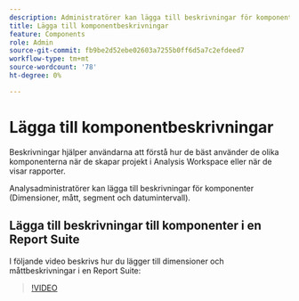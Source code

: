 ```yaml
---
description: Administratörer kan lägga till beskrivningar för komponenter med antingen rapportsviten eller datamappningslistan.
title: Lägga till komponentbeskrivningar
feature: Components
role: Admin
source-git-commit: fb9be2d52ebe02603a7255b0ff6d5a7c2efdeed7
workflow-type: tm+mt
source-wordcount: '78'
ht-degree: 0%

---
```


# Lägga till komponentbeskrivningar

Beskrivningar hjälper användarna att förstå hur de bäst använder de olika komponenterna när de skapar projekt i Analysis Workspace eller när de visar rapporter.

Analysadministratörer kan lägga till beskrivningar för komponenter (Dimensioner, mått, segment och datumintervall)<!-- either within the Report Suite or using the Data Dictionary directly within Analysis Workspace-->.

## Lägga till beskrivningar till komponenter i en Report Suite

I följande video beskrivs hur du lägger till dimensioner och måttbeskrivningar i en Report Suite:

>[!VIDEO](https://video.tv.adobe.com/v/25453/?quality=12)

<!--
## Add descriptions to components in Analysis Workspace (using the Data Dictionary) {#add-descriptions}

{{release-limited-testing-section}}

The Data Dictionary in Analysis Workspace helps both users and administrators keep track of and better understand the components in their Analytics environment. This includes the ability for Analytics administrators to add component descriptions directly within Analysis Workspace. 

For information about adding a component description in the data dictionary, see [Edit component entries in the Data Dictionary](/help/analyze/analysis-workspace/components/data-dictionary/edit-entries-data-dictionary.md).

For general information about the Data Dictionary, see [Data Dictionary overview](/help/analyze/analysis-workspace/components/data-dictionary/data-dictionary-overview.md).
-->
